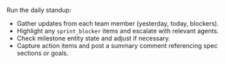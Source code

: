 Run the daily standup:
- Gather updates from each team member (yesterday, today, blockers).
- Highlight any `sprint_blocker` items and escalate with relevant agents.
- Check milestone entity state and adjust if necessary.
- Capture action items and post a summary comment referencing spec sections or goals.
